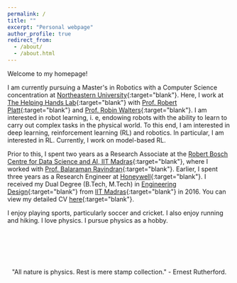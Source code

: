```yaml
---
permalink: /
title: ""
excerpt: "Personal webpage"
author_profile: true
redirect_from: 
  - /about/
  - /about.html
---
```

Welcome to my homepage!

I am currently pursuing a Master's in Robotics with a Computer Science concentration at [Northeastern University](https://www.northeastern.edu/){:target="blank"}. Here, I work at [The Helping Hands Lab](https://www2.ccs.neu.edu/research/helpinghands/){:target="blank"} with [Prof. Robert Platt](https://www.khoury.northeastern.edu/people/robert-platt/){:target="blank"} and [Prof. Robin Walters](https://www.robinwalters.com/index.html){:target="blank"}. I am interested in robot learning, i. e, endowing robots with the ability to learn to carry out complex tasks in the physical world. To this end, I am interested in deep learning, reinforcement learning (RL) and robotics. In particular, I am interested in RL. Currently, I work on model-based RL.

Prior to this, I spent two years as a Research Associate at the [Robert Bosch Centre for Data Science and AI, IIT Madras](https://rbcdsai.iitm.ac.in/){:target="blank"}, where I worked with [Prof. Balaraman Ravindran](https://www.cse.iitm.ac.in/~ravi/){:target="blank"}. Earlier, I spent three years as a Research Engineer at [Honeywell](https://www.honeywell.com){:target="blank"}. I received my Dual Degree (B.Tech, M.Tech) in [Engineering Design](https://ed.iitm.ac.in){:target="blank"} from [IIT Madras](https://www.iitm.ac.in/){:target="blank"} in 2016. You can view my detailed CV [here](https://adi3e08.github.io/files/CV_Adithya_Ramesh.pdf){:target="blank"}.

I enjoy playing sports, particularly soccer and cricket. I also enjoy running and hiking. I love physics. I pursue physics as a hobby.

<p align="center">
<br>
<br>
<br>
<br>
<br>
"All nature is physics. Rest is mere stamp collection." - Ernest Rutherford.
</p>

